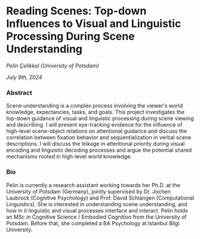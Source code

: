 # Reading Scenes: Top-down Influences to Visual and Linguistic Processing During Scene Understanding

*Pelin Çelikkol (University of Potsdam)*

*July 9th, 2024*


### Abstract

Scene understanding is a complex process involving the viewer's world knowledge, expectancies, tasks, and goals. This project investigates the top-down guidance of visual and linguistic processing during scene viewing and describing. I will present eye-tracking evidence for the influence of high-level scene-object relations on attentional guidance and discuss the correlation between fixation behavior and sequentialization in verbal scene descriptions. I will discuss the linkage in attentional priority during visual encoding and linguistic decoding processes and argue the potential shared mechanisms rooted in high-level world knowledge. 


### Bio

Pelin is currently a research assistant working towards her Ph.D. at the University of Potsdam (Germany), jointly supervised by Dr. Jochen Laubrock (Cognitive Psychology) and Prof. David Schlangen (Computational Linguistics). She is interested in understanding scene understanding, and how in it linguistic and visual processes interface and interact. Pelin holds an MSc in Cognitive Science / Embodied Cognition from the University of Potsdam. Before that, she completed a BA Psychology at Istanbul Bilgi University.


